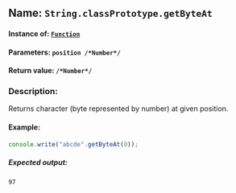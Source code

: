 ## Name: `String.classPrototype.getByteAt`

#### Instance of: [`Function`](Function.md)

#### Parameters: `position /*Number*/`

#### Return value: `/*Number*/`

### Description:

Returns character (byte represented by number) at given position.

#### Example:

```js
console.write("abcde".getByteAt(0));
```

##### Expected output:

```
97
```

